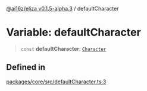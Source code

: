 [@ai16z/eliza v0.1.5-alpha.3](../index.md) / defaultCharacter

# Variable: defaultCharacter

> `const` **defaultCharacter**: [`Character`](../type-aliases/Character.md)

## Defined in

[packages/core/src/defaultCharacter.ts:3](https://github.com/ai16z/eliza/blob/main/packages/core/src/defaultCharacter.ts#L3)
